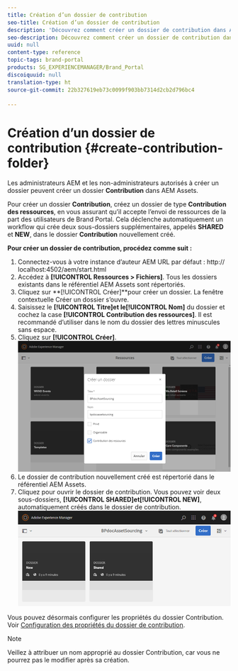 ```yaml
---
title: Création d’un dossier de contribution
seo-title: Création d’un dossier de contribution
description: 'Découvrez comment créer un dossier de contribution dans AEM Assets. '
seo-description: Découvrez comment créer un dossier de contribution dans AEM Assets.
uuid: null
content-type: reference
topic-tags: brand-portal
products: SG_EXPERIENCEMANAGER/Brand_Portal
discoiquuid: null
translation-type: ht
source-git-commit: 22b327619eb73c0099f903bb7314d2cb2d796bc4

---
```



# Création d’un dossier de contribution {#create-contribution-folder}

Les administrateurs AEM et les non-administrateurs autorisés à créer un dossier peuvent créer un dossier **Contribution** dans AEM Assets.

Pour créer un dossier **Contribution**, créez un dossier de type **Contribution des ressources**, en vous assurant qu’il accepte l’envoi de ressources de la part des utilisateurs de Brand Portal.  Cela déclenche automatiquement un workflow qui crée deux sous-dossiers supplémentaires, appelés **SHARED** et **NEW**, dans le dossier **Contribution** nouvellement créé. 

**Pour créer un dossier de contribution, procédez comme suit :**
1. Connectez-vous à votre instance d’auteur AEM
URL par défaut : http:// localhost:4502/aem/start.html
1. Accédez à **[!UICONTROL Ressources > Fichiers]**. Tous les dossiers existants dans le référentiel AEM Assets sont répertoriés.
1. Cliquez sur **[!UICONTROL Créer]**pour créer un dossier. La fenêtre contextuelle Créer un dossier s’ouvre.
1. Saisissez le **[!UICONTROL Titre]**et le**[!UICONTROL  Nom]** du dossier et cochez la case **[!UICONTROL Contribution des ressources]**.
Il est recommandé d’utiliser dans le nom du dossier des lettres minuscules sans espace.
1. Cliquez sur **[!UICONTROL Créer]**.   ![](assets/create-contribution-folder.png)
1. Le dossier de contribution nouvellement créé est répertorié dans le référentiel AEM Assets.
1. Cliquez pour ouvrir le dossier de contribution. Vous pouvez voir deux sous-dossiers, **[!UICONTROL SHARED]**et**[!UICONTROL  NEW]**, automatiquement créés dans le dossier de contribution.\
   ![](assets/contribution-folder.png)

Vous pouvez désormais configurer les propriétés du dossier Contribution. Voir [Configuration des propriétés du dossier de contribution](brand-portal-configure-contribution-folder-properties.md).

>[!NOTE]
>
>Veillez à attribuer un nom approprié au dossier Contribution, car vous ne pourrez pas le modifier après sa création.